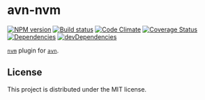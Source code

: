 # avn-nvm

[![NPM version][npm-image]][npm-url] [![Build status][travis-image]][travis-url] [![Code Climate][codeclimate-image]][codeclimate-url] [![Coverage Status][coverage-image]][coverage-url] [![Dependencies][david-image]][david-url] [![devDependencies][david-dev-image]][david-dev-url]

[`nvm`][nvm] plugin for [`avn`][avn].

## License

This project is distributed under the MIT license.


[travis-image]: http://img.shields.io/travis/wbyoung/avn-nvm.svg?style=flat
[travis-url]: http://travis-ci.org/wbyoung/avn-nvm
[npm-image]: http://img.shields.io/npm/v/avn-nvm.svg?style=flat
[npm-url]: https://npmjs.org/package/avn-nvm
[codeclimate-image]: http://img.shields.io/codeclimate/github/wbyoung/avn-nvm.svg?style=flat
[codeclimate-url]: https://codeclimate.com/github/wbyoung/avn-nvm
[coverage-image]: http://img.shields.io/coveralls/wbyoung/avn-nvm.svg?style=flat
[coverage-url]: https://coveralls.io/r/wbyoung/avn-nvm
[david-image]: http://img.shields.io/david/wbyoung/avn-nvm.svg?style=flat
[david-url]: https://david-dm.org/wbyoung/avn-nvm
[david-dev-image]: http://img.shields.io/david/dev/wbyoung/avn-nvm.svg?style=flat
[david-dev-url]: https://david-dm.org/wbyoung/avn-nvm#info=devDependencies

[nvm]: https://github.com/creationix/nvm
[avn]: https://github.com/wbyoung/avn
